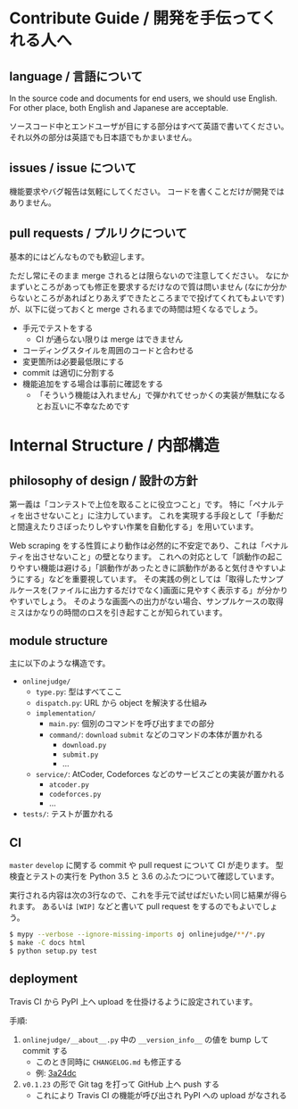 # Contribute Guide / 開発を手伝ってくれる人へ

## language / 言語について

In the source code and documents for end users, we should use English.
For other place, both English and Japanese are acceptable.

ソースコード中とエンドユーザが目にする部分はすべて英語で書いてください。
それ以外の部分は英語でも日本語でもかまいません。

## issues / issue について

機能要求やバグ報告は気軽にしてください。
コードを書くことだけが開発ではありません。

## pull requests / プルリクについて

基本的にはどんなものでも歓迎します。

ただし常にそのまま merge されるとは限らないので注意してください。
なにかまずいところがあっても修正を要求するだけなので質は問いません (なにか分からないところがあればとりあえずできたところまでで投げてくれてもよいです) が、以下に従っておくと merge されるまでの時間は短くなるでしょう。

-   手元でテストをする
    -   CI が通らない限りは merge はできません
-   コーディングスタイルを周囲のコードと合わせる
-   変更箇所は必要最低限にする
-   commit は適切に分割する
-   機能追加をする場合は事前に確認をする
    -   「そういう機能は入れません」で弾かれてせっかくの実装が無駄になるとお互いに不幸なためです


# Internal Structure / 内部構造

## philosophy of design / 設計の方針

第一義は「コンテストで上位を取ることに役立つこと」です。
特に「ペナルティを出させないこと」に注力しています。
これを実現する手段として「手動だと間違えたりさぼったりしやすい作業を自動化する」を用いています。

Web scraping をする性質により動作は必然的に不安定であり、これは「ペナルティを出させないこと」の壁となります。
これへの対応として「誤動作の起こりやすい機能は避ける」「誤動作があったときに誤動作があると気付きやすいようにする」などを重要視しています。
その実践の例としては「取得したサンプルケースを(ファイルに出力するだけでなく)画面に見やすく表示する」が分かりやすいでしょう。
そのような画面への出力がない場合、サンプルケースの取得ミスはかなりの時間のロスを引き起すことが知られています。

## module structure

主に以下のような構造です。

-   `onlinejudge/`
    -   `type.py`: 型はすべてここ
    -   `dispatch.py`: URL から object を解決する仕組み
    -   `implementation/`
        -   `main.py`: 個別のコマンドを呼び出すまでの部分
        -   `command/`: `download` `submit` などのコマンドの本体が置かれる
            -   `download.py`
            -   `submit.py`
            -   ...
    -   `service/`: AtCoder, Codeforces などのサービスごとの実装が置かれる
        -   `atcoder.py`
        -   `codeforces.py`
        -   ...
-   `tests/`: テストが置かれる

## CI

`master` `develop` に関する commit や pull request について CI が走ります。
型検査とテストの実行を Python 3.5 と 3.6 のふたつについて確認しています。

実行される内容は次の3行なので、これを手元で試せばだいたい同じ結果が得られます。
あるいは `[WIP]` などと書いて pull request をするのでもよいでしょう。

``` sh
$ mypy --verbose --ignore-missing-imports oj onlinejudge/**/*.py
$ make -C docs html
$ python setup.py test
```

## deployment

Travis CI から PyPI 上へ upload を仕掛けるように設定されています。

手順:

1.  `onlinejudge/__about__.py` 中の `__version_info__` の値を bump して commit する
    -   このとき同時に `CHANGELOG.md` も修正する
    -   例: [3a24dc](https://github.com/kmyk/online-judge-tools/commit/3a24dc64b56d898e387dee56cf9915be3ab0f7e2)
2.  `v0.1.23` の形で Git tag を打って GitHub 上へ push する
    -   これにより Travis CI の機能が呼び出され PyPI への upload がなされる
